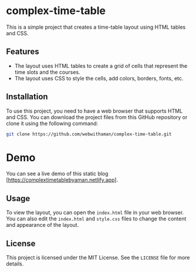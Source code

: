 # complex-time-table

This is a simple project that creates a time-table layout using HTML tables and CSS.

## Features

- The layout uses HTML tables to create a grid of cells that represent the time slots and the courses.
- The layout uses CSS to style the cells, add colors, borders, fonts, etc.

## Installation

To use this project, you need to have a web browser that supports HTML and CSS. You can download the project files from this GitHub repository or clone it using the following command:

```bash
git clone https://github.com/webwithaman/complex-time-table.git
```

# Demo

You can see a live demo of this static blog [https://complextimetablebyaman.netlify.app].

## Usage

To view the layout, you can open the `index.html` file in your web browser. You can also edit the `index.html` and `style.css` files to change the content and appearance of the layout.

## License

This project is licensed under the MIT License. See the `LICENSE` file for more details.
